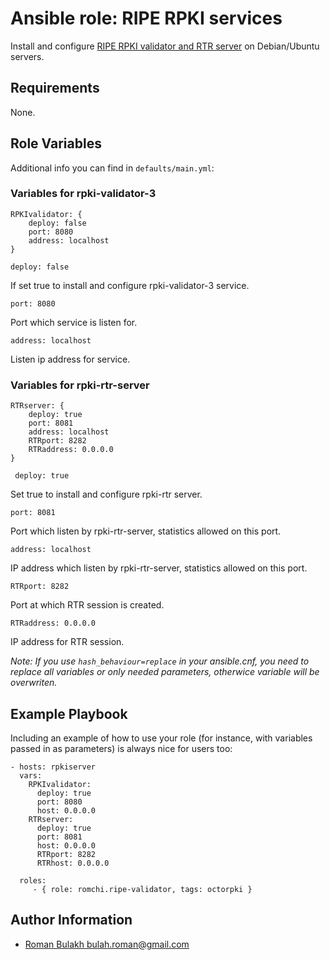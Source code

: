 # Ansible role: RIPE RPKI services

Install and configure [RIPE RPKI validator and RTR server](https://github.com/RIPE-NCC/rpki-validator-3) on Debian/Ubuntu servers.

## Requirements

None.

## Role Variables

Additional info you can find in `defaults/main.yml`:

### Variables for rpki-validator-3

```
RPKIvalidator: {
    deploy: false
    port: 8080
    address: localhost
}
```

    deploy: false

If set true to install and configure rpki-validator-3 service.

    port: 8080

Port which service is listen for.

    address: localhost

Listen ip address for service.

### Variables for rpki-rtr-server

```
RTRserver: {
    deploy: true
    port: 8081
    address: localhost
    RTRport: 8282
    RTRaddress: 0.0.0.0
}
```

     deploy: true

Set true to install and configure rpki-rtr server.

    port: 8081

Port which listen by rpki-rtr-server, statistics allowed on this port.

    address: localhost

IP address which listen by rpki-rtr-server, statistics allowed on this port.

    RTRport: 8282

Port at which RTR session is created.

    RTRaddress: 0.0.0.0

IP address for RTR session.

_Note: If you use `hash_behaviour=replace` in your ansible.cnf, you need to replace all variables or only needed parameters, otherwice variable will be overwriten._

Example Playbook
----------------

Including an example of how to use your role (for instance, with variables passed in as parameters) is always nice for users too:

    - hosts: rpkiserver
      vars:
        RPKIvalidator:
          deploy: true
          port: 8080
          host: 0.0.0.0
        RTRserver:
          deploy: true
          port: 8081
          host: 0.0.0.0
          RTRport: 8282
          RTRhost: 0.0.0.0

      roles:
         - { role: romchi.ripe-validator, tags: octorpki }

Author Information
------------------

* [Roman Bulakh <bulah.roman@gmail.com>](https://github.com/romchi)
